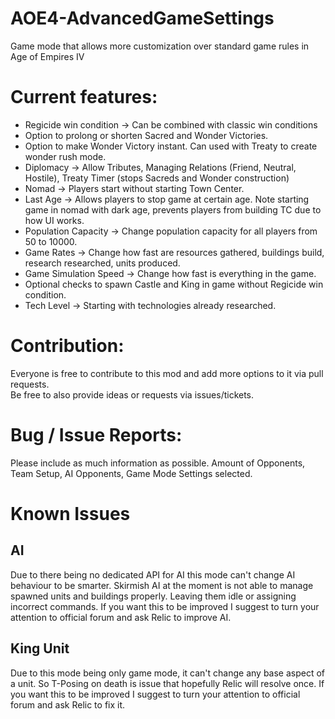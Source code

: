 # AOE4-AdvancedGameSettings
Game mode that allows more customization over standard game rules in Age of Empires IV


# Current features:
- Regicide win condition -> Can be combined with classic win conditions  
- Option to prolong or shorten Sacred and Wonder Victories.  
- Option to make Wonder Victory instant. Can used with Treaty to create wonder rush mode.
- Diplomacy -> Allow Tributes, Managing Relations (Friend, Neutral, Hostile), Treaty Timer (stops Sacreds and Wonder construction)    
- Nomad -> Players start without starting Town Center.   
- Last Age -> Allows players to stop game at certain age. Note starting game in nomad with dark age, prevents players from building TC due to how UI works.  
- Population Capacity -> Change population capacity for all players from 50 to 10000.  
- Game Rates -> Change how fast are resources gathered, buildings build, research researched, units produced.  
- Game Simulation Speed -> Change how fast is everything in the game.
- Optional checks to spawn Castle and King in game without Regicide win condition.   
- Tech Level -> Starting with technologies already researched.

# Contribution:  
Everyone is free to contribute to this mod and add more options to it via pull requests.  
Be free to also provide ideas or requests via issues/tickets.  

# Bug / Issue Reports:    
Please include as much information as possible. Amount of Opponents, Team Setup, AI Opponents, Game Mode Settings selected.


# Known Issues

## AI
Due to there being no dedicated API for AI this mode can't change AI behaviour to be smarter. 
Skirmish AI at the moment is not able to manage spawned units and buildings properly. 
Leaving them idle or assigning incorrect commands.
If you want this to be improved I suggest to turn your attention to official forum and ask Relic to improve AI.

## King Unit
Due to this mode being only game mode, it can't change any base aspect of a unit. 
So T-Posing on death is issue that hopefully Relic will resolve once.
If you want this to be improved I suggest to turn your attention to official forum and ask Relic to fix it.